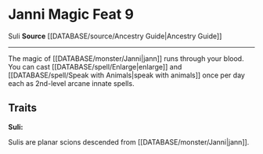 ﻿---
feat: Janni Magic
id: '2586'
level: '9'
name: Janni Magic
rarity: Common
source: '[[DATABASE/source/Ancestry Guide|Ancestry Guide]]'
trait:
- '[[DATABASE/trait/Suli|Suli]]'
type: Feat

---
# Janni Magic <span class="item-type">Feat 9</span>

<span class="item-trait">Suli</span>
**Source** [[DATABASE/source/Ancestry Guide|Ancestry Guide]]

---
The magic of [[DATABASE/monster/Janni|jann]] runs through your blood. You can cast [[DATABASE/spell/Enlarge|enlarge]] and [[DATABASE/spell/Speak with Animals|speak with animals]] once per day each as 2nd-level arcane innate spells.

## Traits

**Suli:**

Sulis are planar scions descended from [[DATABASE/monster/Janni|jann]].